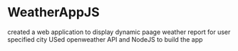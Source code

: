 # WeatherAppJS

created a web application to display dynamic paage weather report for user specified city
USed openweather API and NodeJS to build the app
